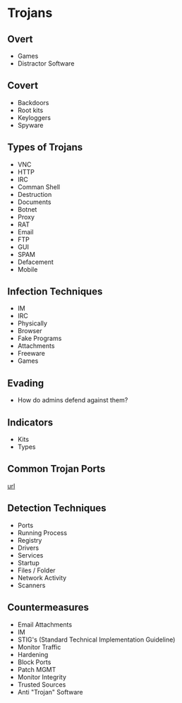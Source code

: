 # Trojans

## Overt

- Games
- Distractor Software

## Covert

- Backdoors
- Root kits
- Keyloggers
- Spyware

## Types of Trojans

- VNC
- HTTP
- IRC
- Comman Shell
- Destruction
- Documents
- Botnet
- Proxy
- RAT
- Email
- FTP
- GUI
- SPAM
- Defacement
- Mobile

## Infection Techniques

- IM
- IRC
- Physically
- Browser
- Fake Programs
- Attachments
- Freeware
- Games

## Evading

- How do admins defend against them?

## Indicators

- Kits
- Types

## Common Trojan Ports

[url](https://www.pcsecurityworld.com/75/common-trojan-ports.html)

## Detection Techniques

- Ports
- Running Process
- Registry
- Drivers
- Services
- Startup
- Files / Folder
- Network Activity
- Scanners

## Countermeasures

- Email Attachments
- IM
- STIG's (Standard Technical Implementation Guideline)
- Monitor Traffic
- Hardening
- Block Ports
- Patch MGMT
- Monitor Integrity
- Trusted Sources
- Anti "Trojan" Software